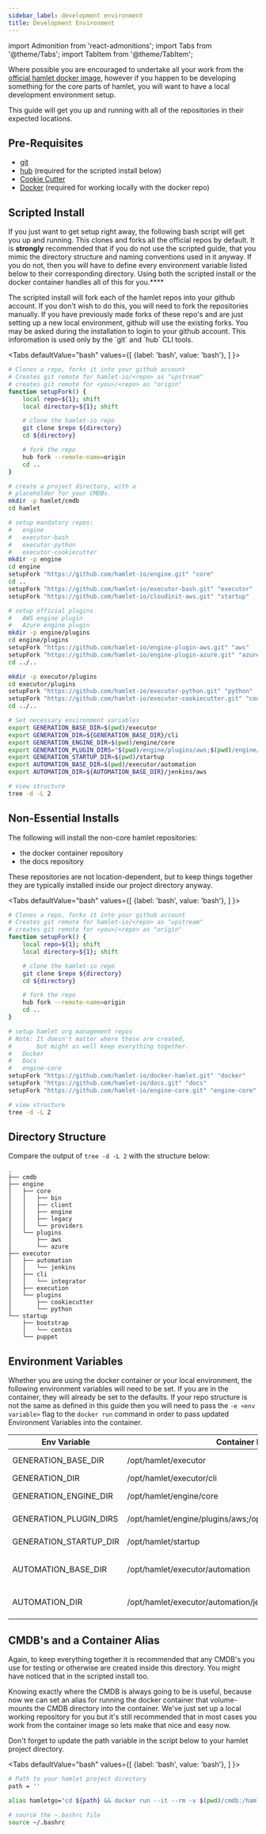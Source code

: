 ```yaml
---
sidebar_label: development environment
title: Development Environment
---
```

import Admonition from 'react-admonitions';
import Tabs from '@theme/Tabs';
import TabItem from '@theme/TabItem';

Where possible you are encouraged to undertake all your work from the [official hamlet docker image](https://hub.docker.com/repository/docker/hamletio/hamlet), however if you happen to be developing something for the core parts of hamlet, you will want to have a local development environment setup.

This guide will get you up and running with all of the repositories in their expected locations.

## Pre-Requisites
- [git](https://git-scm.com/book/en/v2/Getting-Started-Installing-Git)
- [hub](https://github.com/github/hub#installation) (required for the scripted install below)
- [Cookie Cutter](https://github.com/cookiecutter/cookiecutter/blob/master/docs/installation.rst)
- [Docker](https://docs.docker.com/install/) (required for working locally with the docker repo)

## Scripted Install
 If you just want to get setup right away, the following bash script will get you up and running. This clones and forks all the official repos by default. It is **strongly** recommended that if you do not use the scripted guide, that you mimic the directory structure and naming conventions used in it anyway. If you do not, then you will have to define every environment variable listed below to their corresponding directory. Using both the scripted install or the docker container handles all of this for you.****

<Admonition type="warning" title="Github Forks Ahead">
    The scripted install will fork each of the hamlet repos into your github account. If you don't wish to do this, you will need to fork the repositories manually. If you have previously made forks of these repo's and are just setting up a new local environment, github will use the existing forks.
</Admonition>

<Admonition type="tip" title="Github Login">
    You may be asked during the installation to login to your github account. This inforomation is used only by the `git` and `hub` CLI tools.
</Admonition>

<Tabs
    defaultValue="bash"
    values={[
        {label: 'bash', value: 'bash'},
    ]
}>
<TabItem value='bash'>

```bash
# Clones a repo, forks it into your github account
# Creates git remote for hamlet-io/<repo> as "upstream"
# creates git remote for <you>/<repo> as "origin"
function setupFork() {
    local repo=${1}; shift
    local directory=${1}; shift

    # clone the hamlet-io repo
    git clone $repo ${directory}
    cd ${directory}

    # fork the repo
    hub fork --remote-name=origin
    cd ..
}

# create a project directory, with a
# placeholder for your CMDBs.
mkdir -p hamlet/cmdb
cd hamlet

# setup mandatory repos: 
#   engine
#   executor-bash
#   executor-python
#   executor-cookiecutter
mkdir -p engine
cd engine
setupFork "https://github.com/hamlet-io/engine.git" "core"
cd ..
setupFork "https://github.com/hamlet-io/executor-bash.git" "executor"
setupFork "https://github.com/hamlet-io/cloudinit-aws.git" "startup"

# setup official plugins
#   AWS engine plugin
#   Azure engine plugin
mkdir -p engine/plugins
cd engine/plugins
setupFork "https://github.com/hamlet-io/engine-plugin-aws.git" "aws"
setupFork "https://github.com/hamlet-io/engine-plugin-azure.git" "azure"
cd ../..

mkdir -p executor/plugins
cd executor/plugins
setupFork "https://github.com/hamlet-io/executor-python.git" "python"
setupFork "https://github.com/hamlet-io/executor-cookiecutter.git" "cookiecutter"
cd ../..

# Set necessary environment variables
export GENERATION_BASE_DIR=$(pwd)/executor
export GENERATION_DIR=${GENERATION_BASE_DIR}/cli
export GENERATION_ENGINE_DIR=$(pwd)/engine/core
export GENERATION_PLUGIN_DIRS="$(pwd)/engine/plugins/aws;$(pwd)/engine/plugins/azure"
export GENERATION_STARTUP_DIR=$(pwd)/startup
export AUTOMATION_BASE_DIR=$(pwd)/executor/automation
export AUTOMATION_DIR=${AUTOMATION_BASE_DIR}/jenkins/aws

# view structure
tree -d -L 2
```

</TabItem>
</Tabs>

## Non-Essential Installs

The following will install the non-core hamlet repositories: 
- the docker container repository
- the docs repository

These repositories are not location-dependent, but to keep things together they are typically installed inside our project directory anyway.

<Tabs
    defaultValue="bash"
    values={[
        {label: 'bash', value: 'bash'},
    ]
}>
<TabItem value='bash'>

```bash
# Clones a repo, forks it into your github account
# Creates git remote for hamlet-io/<repo> as "upstream"
# creates git remote for <you>/<repo> as "origin"
function setupFork() {
    local repo=${1}; shift
    local directory=${1}; shift

    # clone the hamlet-io repo
    git clone $repo ${directory}
    cd ${directory}

    # fork the repo
    hub fork --remote-name=origin
    cd ..
}

# setup hamlet org management repos
# Note: It doesn't matter where these are created,
#       but might as well keep everything together.
#   Docker
#   Docs
#   engine-core
setupFork "https://github.com/hamlet-io/docker-hamlet.git" "docker"
setupFork "https://github.com/hamlet-io/docs.git" "docs"
setupFork "https://github.com/hamlet-io/engine-core.git" "engine-core"

# view structure
tree -d -L 2
```

</TabItem>
</Tabs>

## Directory Structure
Compare the output of `tree -d -L 2` with the structure below:

```text
.
├── cmdb
├── engine
│   ├── core
│   │   ├── bin
│   │   ├── client
│   │   ├── engine
│   │   ├── legacy
│   │   └── providers
│   └── plugins
│       ├── aws
│       └── azure
├── executor
│   ├── automation
│   │   └── jenkins
│   ├── cli
│   │   └── integrator
│   ├── execution
│   └── plugins
│       ├── cookiecutter
│       └── python
└── startup
    ├── bootstrap
    │   └── centos
    └── puppet

```

## Environment Variables

Whether you are using the docker container or your local environment, the following environment variables will need to be set. If you are in the container, they will already be set to the defaults. If your repo structure is not the same as defined in this guide then you will need to pass the `-e <env variable>` flag to the `docker run` command in order to pass updated Environment Variables into the container.

| Env Variable           | Container Default                                               | Corresponding Directory                                                   |
|------------------------|-----------------------------------------------------------------|---------------------------------------------------------------------------|
| GENERATION_BASE_DIR    | /opt/hamlet/executor                                            | the executor-bash repo directory.                                         |
| GENERATION_DIR         | /opt/hamlet/executor/cli                                        | ${GENERATION_BASE_DIR}/cli                                                |
| GENERATION_ENGINE_DIR  | /opt/hamlet/engine/core                                         | the engine-core repo directory.                                           |
| GENERATION_PLUGIN_DIRS | /opt/hamlet/engine/plugins/aws;/opt/hamlet/engine/plugins/azure | a semicolon-delimited list of plugin directories.                         |
| GENERATION_STARTUP_DIR | /opt/hamlet/startup                                             | the cloudinit-aws repo directory.                                         |
| AUTOMATION_BASE_DIR    | /opt/hamlet/executor/automation                                 | the 'automation' directory within the executor-bash repo.                 |
| AUTOMATION_DIR         | /opt/hamlet/executor/automation/jenkins/aws                     | the '/automation/jenkins/aws' directory inside of the executor-bash repo. |

## CMDB's and a Container Alias
Again, to keep everything together it is recommended that any CMDB's you use for testing or otherwise are created inside this directory. You might have noticed that in the scripted install too.

Knowing exactly where the CMDB is always going to be is useful, because now we can set an alias for running the docker container that volume-mounts the CMDB directory into the container. We've just set up a local working repository for you but it's still recommended that in most cases you work from the container image so lets make that nice and easy now.

<Admonition type="warning" title="Path Required">
    Don't forget to update the path variable in the script below to your hamlet project directory.
</Admonition>

<Tabs
    defaultValue="bash"
    values={[
        {label: 'bash', value: 'bash'},
    ]
}>
<TabItem value='bash'>

```bash
# Path to your hamlet project directory
path = ''

alias hamletgo="cd ${path} && docker run --it --rm -v $(pwd)/cmdb:/hamlet/cmdb -v $(pwd):/opt/hamlet hamletio/hamlet:latest"

# source the ~.bashrc file
source ~/.bashrc
```

</TabItem>
</Tabs>